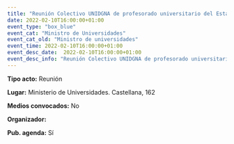 ```yaml
---
title: "Reunión Colectivo UNIDGNA de profesorado universitario del Estado"
date: 2022-02-10T16:00:00+01:00
event_type: "box_blue" 
event_cat: "Ministro de Universidades"
event_cat_old: "Ministro de universidades"
event_time: 2022-02-10T16:00:00+01:00
event_desc_date:  2022-02-10T16:00:00+01:00
event_desc_info: "Reunión Colectivo UNIDGNA de profesorado universitario del Estado"
---
```

<p class="card-light list_schedule_description"><b>Tipo acto:</b> Reunión
</p>
<p class="card-light list_schedule_description"><b>Lugar:</b> Ministerio de Universidades. Castellana, 162
</p>
<p class="card-light list_schedule_description"><b>Medios convocados:</b> No
</p>
<p class="card-light list_schedule_description"><b>Organizador:</b> 
</p>
<p class="card-light list_schedule_description"><b>Pub. agenda:</b> Sí
</p>